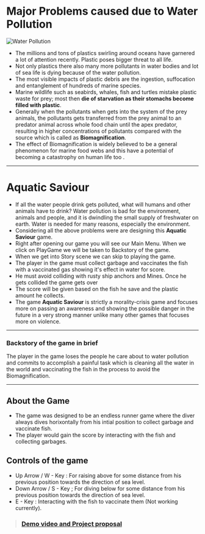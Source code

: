 # Major Problems caused due to Water Pollution

![Water Pollution](https://repurpose.global/wp-content/uploads/2020/04/Untitled-design-40.png)

- The millions and tons of plastics swirling around oceans have garnered a lot of attention recently. Plastic poses bigger threat to all life.
- Not only plastics there also many more pollutants in water bodies and lot of sea life is dying because of the water pollution.
- The most visible impacts of plastic debris are the ingestion, suffocation and entanglement of hundreds of marine species.
- Marine wildlife such as seabirds, whales, fish and turtles mistake plastic waste for prey; most then **die of starvation as their stomachs become filled with plastic**.
- Generally when the pollutants when  gets into the system of the prey animals, the pollutants gets transferred from the prey animal to an predator animal across whole food chain until the apex predator, resulting in higher concentrations of pollutants compared with the source which is called as **Biomagnification**.
- The effect of Biomagnification is  widely believed to be a general phenomenon for marine food webs and this have a potential of becoming a catastrophy on human life too .


------------

# Aquatic Saviour
- If all the water people drink gets polluted, what will humans and other animals have to drink? Water pollution is bad for the environment, animals and people, and it is dwindling the small supply of freshwater on earth. Water is needed for many reasons, especially the environment.
- Considering all the above problems were are designing this <strong>Aquatic Saviour</strong> game.
- Right after opening our game you will see our Main Menu. When we click on PlayGame we will be taken to Backstory of the game.
- When we get into Story scene we can skip to playing the game.
- The player in the game must collect garbage and vaccinates the fish with a vaccinated gas showing it's effect in water for score.
- He must avoid colliding with rusty ship anchors and Mines. Once he gets collided the game gets over
- The score will be given based on the fish he save and the plastic amount he collects.
- The game **Aquatic Saviour** is strictly a morality-crisis game and focuses more on passing an awareness and showing the possible danger in the future in a very strong manner unlike many other games that focuses more on violence.

------------


### Backstory of the game in brief

The player in the game loses the people he care about to water pollution and commits to accomplish a painful task which is cleaning all the water in the world and vaccinating the fish in the process to avoid the Biomagnification.

------------
## About the Game 

- The game was designed to be an endless runner game where the diver always dives horixontally  from his intial position to collect garbage and vaccinate fish.
- The player would gain the score by interacting with the fish and collecting garbages.

## Controls of the game
- Up Arrow / W - Key : For raising above for some distance from his previous position towards the direction of sea level.
- Down Arrow / S - Key ; For diving below for some distance from his previous position towards the direction of sea level.
- E - Key : Interacting with the fish to vaccinate them (Not working currently).
 
> ### [Demo video and Project proposal](https://drive.google.com/file/d/1XNWIfz-91dw-nL5jRK2oeScSpR-R3-vB/view?usp=sharing)
